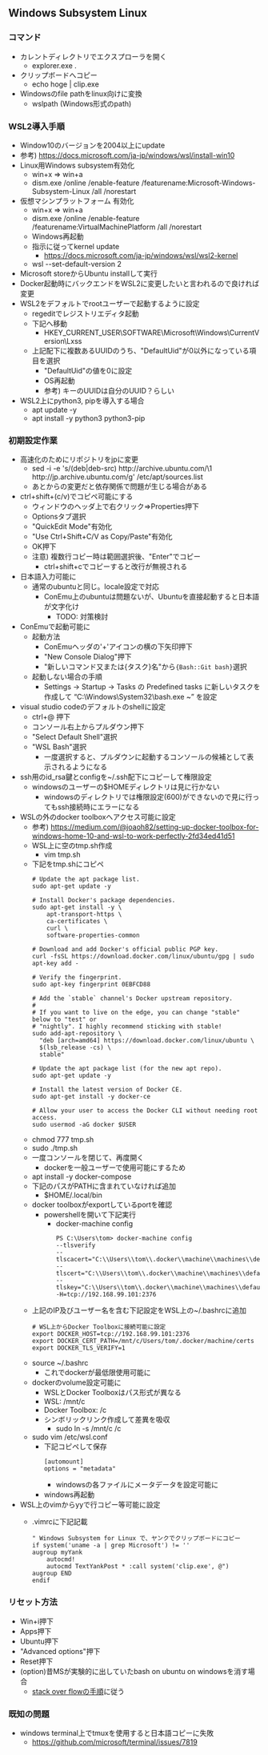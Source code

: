 ## Windows Subsystem Linux

### コマンド

* カレントディレクトリでエクスプローラを開く
  * explorer.exe .
* クリップボードへコピー
  * echo hoge | clip.exe
* Windowsのfile pathをlinux向けに変換
  * wslpath (Windows形式のpath)

### WSL2導入手順

* Window10のバージョンを2004以上にupdate
* 参考) https://docs.microsoft.com/ja-jp/windows/wsl/install-win10
* Linux用Windows subsystem有効化
    * win+x => win+a
    * dism.exe /online /enable-feature /featurename:Microsoft-Windows-Subsystem-Linux /all /norestart
* 仮想マシンプラットフォーム 有効化
    * win+x => win+a
    * dism.exe /online /enable-feature /featurename:VirtualMachinePlatform /all /norestart
    * Windows再起動
    * 指示に従ってkernel update
        * https://docs.microsoft.com/ja-jp/windows/wsl/wsl2-kernel
    * wsl --set-default-version 2
* Microsoft storeからUbuntu installして実行
* Docker起動時にバックエンドをWSL2に変更したいと言われるので良ければ変更
* WSL2をデフォルトでrootユーザーで起動するように設定
    * regeditでレジストリエディタ起動
    * 下記へ移動
        * HKEY_CURRENT_USER\SOFTWARE\Microsoft\Windows\CurrentVersion\Lxss
    * 上記配下に複数あるUUIDのうち、"DefaultUid"が0以外になっている項目を選択
        * "DefaultUid"の値を0に設定
        * OS再起動
        * 参考) キーのUUIDは自分のUUID？らしい
* WSL2上にpython3, pipを導入する場合
    * apt update -y
    * apt install -y python3 python3-pip

### 初期設定作業

* 高速化のためにリポジトリをjpに変更
    * sed -i -e 's/\(deb\|deb-src\) http:\/\/archive.ubuntu.com/\1 http:\/\/jp.archive.ubuntu.com/g' /etc/apt/sources.list
    * あとからの変更だと依存関係で問題が生じる場合がある
* ctrl+shift+(c/v)でコピペ可能にする
    * ウィンドウのヘッダ上で右クリック=>Properties押下
    * Optionsタブ選択
    * "QuickEdit Mode"有効化
    * "Use Ctrl+Shift+C/V as Copy/Paste"有効化
    * OK押下
    * 注意) 複数行コピー時は範囲選択後、"Enter"でコピー
        * ctrl+shift+cでコピーすると改行が無視される
* 日本語入力可能に
    * 通常のubuntuと同じ。locale設定で対応
        * ConEmu上のubuntuは問題ないが、Ubuntuを直接起動すると日本語が文字化け
            * TODO: 対策検討
* ConEmuで起動可能に
    * 起動方法
        * ConEmuヘッダの'+'アイコンの横の下矢印押下
        * "New Console Dialog"押下
        * "新しいコマンド又または{タスク}名"から`{Bash::Git bash}`選択
    * 起動しない場合の手順
        * Settings -> Startup -> Tasks の Predefined tasks に新しいタスクを作成して “C:\Windows\System32\bash.exe ~” を設定
* visual studio codeのデフォルトのshellに設定
    * ctrl+@ 押下
    * コンソール右上からプルダウン押下
    * "Select Default Shell"選択
    * "WSL Bash"選択
        * 一度選択すると、プルダウンに起動するコンソールの候補として表示されるようになる
* ssh用のid_rsa鍵とconfigを~/.ssh配下にコピーして権限設定
    * windowsのユーザーの$HOMEディレクトリは見に行かない
        * windowsのディレクトリでは権限設定(600)ができないので見に行ってもssh接続時にエラーになる
* WSLの外のdocker toolboxへアクセス可能に設定
    * 参考) https://medium.com/@joaoh82/setting-up-docker-toolbox-for-windows-home-10-and-wsl-to-work-perfectly-2fd34ed41d51
    * WSL上に空のtmp.sh作成
      * vim tmp.sh
    * 下記をtmp.shにコピペ
        ```
        # Update the apt package list.
        sudo apt-get update -y

        # Install Docker's package dependencies.
        sudo apt-get install -y \
            apt-transport-https \
            ca-certificates \
            curl \
            software-properties-common

        # Download and add Docker's official public PGP key.
        curl -fsSL https://download.docker.com/linux/ubuntu/gpg | sudo apt-key add -

        # Verify the fingerprint.
        sudo apt-key fingerprint 0EBFCD88

        # Add the `stable` channel's Docker upstream repository.
        #
        # If you want to live on the edge, you can change "stable" below to "test" or
        # "nightly". I highly recommend sticking with stable!
        sudo add-apt-repository \
          "deb [arch=amd64] https://download.docker.com/linux/ubuntu \
          $(lsb_release -cs) \
          stable"

        # Update the apt package list (for the new apt repo).
        sudo apt-get update -y

        # Install the latest version of Docker CE.
        sudo apt-get install -y docker-ce

        # Allow your user to access the Docker CLI without needing root access.
        sudo usermod -aG docker $USER
        ```
    * chmod 777 tmp.sh
    * sudo ./tmp.sh
    * 一度コンソールを閉じて、再度開く
        * dockerを一般ユーザーで使用可能にするため
    * apt install -y docker-compose
    * 下記のパスがPATHに含まれていなければ追加
        * $HOME/.local/bin
    * docker toolboxがexportしているportを確認
        * powershellを開いて下記実行
            * docker-machine config
                ```
                PS C:\Users\tom> docker-machine config
                --tlsverify
                --tlscacert="C:\\Users\\tom\\.docker\\machine\\machines\\default\\ca.pem"
                --tlscert="C:\\Users\\tom\\.docker\\machine\\machines\\default\\cert.pem"
                --tlskey="C:\\Users\\tom\\.docker\\machine\\machines\\default\\key.pem"
                -H=tcp://192.168.99.101:2376
                ```
    * 上記のIP及びユーザー名を含む下記設定をWSL上の~/.bashrcに追加
        ```
        # WSL上からDocker Toolboxに接続可能に設定
        export DOCKER_HOST=tcp://192.168.99.101:2376
        export DOCKER_CERT_PATH=/mnt/c/Users/tom/.docker/machine/certs
        export DOCKER_TLS_VERIFY=1
        ```
    * source ~/.bashrc
        * これでdockerが最低限使用可能に
    * dockerのvolume設定可能に
        * WSLとDocker Toolboxはパス形式が異なる
        * WSL: /mnt/c
        * Docker Toolbox: /c
        * シンボリックリンク作成して差異を吸収
            * sudo ln -s /mnt/c /c
    * sudo vim /etc/wsl.conf
        * 下記コピペして保存
            ```
            [automount]
            options = "metadata"
            ```
            * windowsの各ファイルにメータデータを設定可能に
        * windows再起動
* WSL上のvimからyyで行コピー等可能に設定
    * .vimrcに下記記載

        ```
        " Windows Subsystem for Linux で、ヤンクでクリップボードにコピー
        if system('uname -a | grep Microsoft') != ''
        augroup myYank
            autocmd!
            autocmd TextYankPost * :call system('clip.exe', @")
        augroup END
        endif
        ```

### リセット方法

* Win+i押下
* Apps押下
* Ubuntu押下
* "Advanced options"押下
* Reset押下
* (option)昔MSが実験的に出していたbash on ubuntu on windowsを消す場合
    * [stack over flowの手順](https://superuser.com/questions/1261110/is-it-possible-to-uninstall-bash-on-ubuntu-on-windows-since-the-latest-updates#answer-1389786)に従う

### 既知の問題

* windows terminal上でtmuxを使用すると日本語コピーに失敗
    * https://github.com/microsoft/terminal/issues/7819